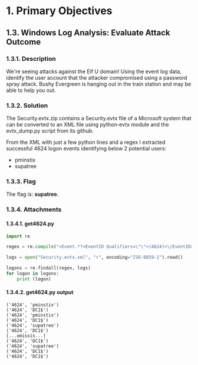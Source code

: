 # 1. Primary Objectives
## 1.3. Windows Log Analysis: Evaluate Attack Outcome
### 1.3.1. Description
We're seeing attacks against the Elf U domain! Using the event log data, identify the user account that the attacker compromised using a password spray attack. Bushy Evergreen is hanging out in the train station and may be able to help you out.
### 1.3.2. Solution
The Security.evtx.zip contains a Security.evtx file of a Microsoft system that can be converted to an XML file using python-evtx module and the evtx_dump.py script from its github.

From the XML with just a few python lines and a regex I extracted successful 4624 logon events
identifying below 2 potential users:
* pminstix
* supatree

### 1.3.3. Flag
The flag is: ​**supatree​**.

### 1.3.4. Attachments
#### 1.3.4.1. get4624.py
```python
import re

regex = re.compile("<Event.*?<EventID Qualifiers=\"\">(4624)<\/EventID>.*?<Data Name=\"TargetUserName\">(.*?)<\/Data>.*?<\/Event>", re.MULTILINE | re.DOTALL)

logs = open("Security.evtx.xml", "r", encoding="ISO-8859-1").read()

logons = re.findall(regex, logs)
for logon in logons:
	print (logon)
```
#### 1.3.4.2. get4624.py output
```
('4624', 'pminstix')
('4624', 'DC1$')
('4624', 'pminstix')
('4624', 'DC1$')
('4624', 'supatree')
('4624', 'DC1$')
[...omissis...]
('4624', 'DC1$')
('4624', 'supatree')
('4624', 'DC1$')
('4624', 'DC1$')
```